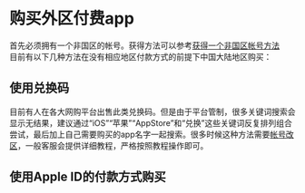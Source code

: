 # 购买外区付费app
首先必须拥有一个非国区的帐号。获得方法可以参考[获得一个非国区帐号方法](apple_products_tips/AppleID/get_not_chinese_mainland_account)  
目前有以下几种方法在没有相应地区付款方式的前提下中国大陆地区购买：
## 使用兑换码
目前有人在各大网购平台出售此类兑换码。但是由于平台管制，很多关键词搜索会显示无结果，建议通过“iOS”“苹果”“AppStore”和“兑换”这些关键词反复排列组合尝试，最后加上自己需要购买的app名字一起搜索。很多时候这种方法需要[帐号改区](apple_products_tips/AppleID/change_region)，一般客服会提供详细教程，严格按照教程操作即可。
## 使用Apple ID的付款方式购买
